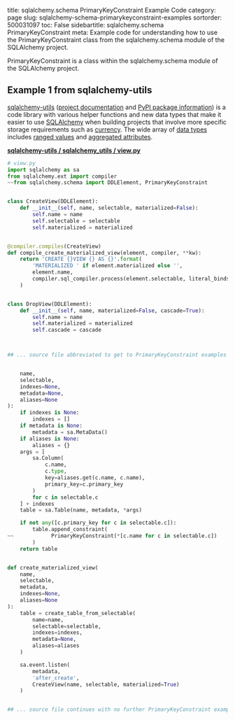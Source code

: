 title: sqlalchemy.schema PrimaryKeyConstraint Example Code
category: page
slug: sqlalchemy-schema-primarykeyconstraint-examples
sortorder: 500031097
toc: False
sidebartitle: sqlalchemy.schema PrimaryKeyConstraint
meta: Example code for understanding how to use the PrimaryKeyConstraint class from the sqlalchemy.schema module of the SQLAlchemy project.


PrimaryKeyConstraint is a class within the sqlalchemy.schema module of the SQLAlchemy project.


## Example 1 from sqlalchemy-utils
[sqlalchemy-utils](https://github.com/kvesteri/sqlalchemy-utils)
([project documentation](https://sqlalchemy-utils.readthedocs.io/en/latest/)
and
[PyPI package information](https://pypi.org/project/SQLAlchemy-Utils/))
is a code library with various helper functions and new data types
that make it easier to use [SQLAlchemy](/sqlalchemy.html) when building
projects that involve more specific storage requirements such as
[currency](https://sqlalchemy-utils.readthedocs.io/en/latest/data_types.html#module-sqlalchemy_utils.types.currency).
The wide array of
[data types](https://sqlalchemy-utils.readthedocs.io/en/latest/data_types.html)
includes [ranged values](https://sqlalchemy-utils.readthedocs.io/en/latest/range_data_types.html)
and [aggregated attributes](https://sqlalchemy-utils.readthedocs.io/en/latest/aggregates.html).

[**sqlalchemy-utils / sqlalchemy_utils / view.py**](https://github.com/kvesteri/sqlalchemy-utils/blob/master/sqlalchemy_utils/./view.py)

```python
# view.py
import sqlalchemy as sa
from sqlalchemy.ext import compiler
~~from sqlalchemy.schema import DDLElement, PrimaryKeyConstraint


class CreateView(DDLElement):
    def __init__(self, name, selectable, materialized=False):
        self.name = name
        self.selectable = selectable
        self.materialized = materialized


@compiler.compiles(CreateView)
def compile_create_materialized_view(element, compiler, **kw):
    return 'CREATE {}VIEW {} AS {}'.format(
        'MATERIALIZED ' if element.materialized else '',
        element.name,
        compiler.sql_compiler.process(element.selectable, literal_binds=True),
    )


class DropView(DDLElement):
    def __init__(self, name, materialized=False, cascade=True):
        self.name = name
        self.materialized = materialized
        self.cascade = cascade



## ... source file abbreviated to get to PrimaryKeyConstraint examples ...


    name,
    selectable,
    indexes=None,
    metadata=None,
    aliases=None
):
    if indexes is None:
        indexes = []
    if metadata is None:
        metadata = sa.MetaData()
    if aliases is None:
        aliases = {}
    args = [
        sa.Column(
            c.name,
            c.type,
            key=aliases.get(c.name, c.name),
            primary_key=c.primary_key
        )
        for c in selectable.c
    ] + indexes
    table = sa.Table(name, metadata, *args)

    if not any([c.primary_key for c in selectable.c]):
        table.append_constraint(
~~            PrimaryKeyConstraint(*[c.name for c in selectable.c])
        )
    return table


def create_materialized_view(
    name,
    selectable,
    metadata,
    indexes=None,
    aliases=None
):
    table = create_table_from_selectable(
        name=name,
        selectable=selectable,
        indexes=indexes,
        metadata=None,
        aliases=aliases
    )

    sa.event.listen(
        metadata,
        'after_create',
        CreateView(name, selectable, materialized=True)
    )


## ... source file continues with no further PrimaryKeyConstraint examples...

```

